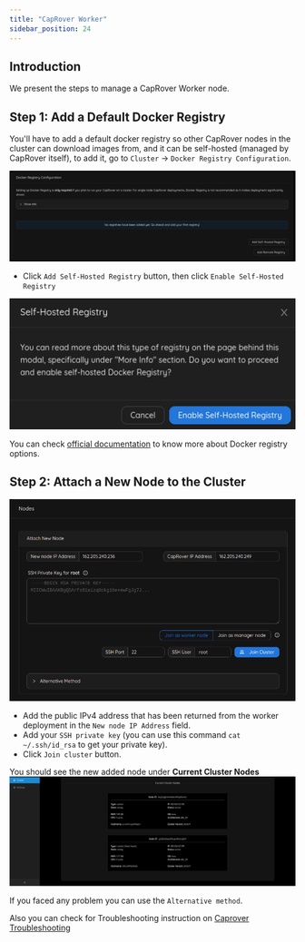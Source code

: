 ```yaml
---
title: "CapRover Worker"
sidebar_position: 24
---
```




## Introduction

We present the steps to manage a CapRover Worker node.

## Step 1: Add a Default Docker Registry

You'll have to add a default docker registry so other CapRover nodes in the cluster can download images from, and it can be self-hosted (managed by CapRover itself), to add it, go to `Cluster` -> `Docker Registry Configuration`.

![](./img/caprover_docker_registry.png)

- Click `Add Self-Hosted Registry` button, then click `Enable Self-Hosted Registry`

![](./img/caprover_docker_default_registry.png)

You can check [official documentation](https://caprover.com/docs/app-scaling-and-cluster.html#setup-docker-registry) to know more about Docker registry options.



## Step 2: Attach a New Node to the Cluster

![](./img/caprover_add_worker.png)

- Add the public IPv4 address that has been returned from the worker deployment in the `New node IP Address` field.
- Add your `SSH private key` (you can use this command `cat ~/.ssh/id_rsa` to get your private key).
- Click `Join cluster` button.

You should see the new added node under **Current Cluster Nodes**
![](./img/caprover_node_added.png)

If you faced any problem you can use the `Alternative method`.

Also you can check for Troubleshooting instruction on [Caprover Troubleshooting](https://caprover.com/docs/troubleshooting.html#second)